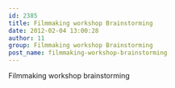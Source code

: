 ```yaml
---
id: 2385
title: Filmmaking workshop Brainstorming
date: 2012-02-04 13:00:28
author: 11
group: Filmmaking workshop Brainstorming
post_name: filmmaking-workshop-brainstorming
---
```


Filmmaking workshop brainstorming